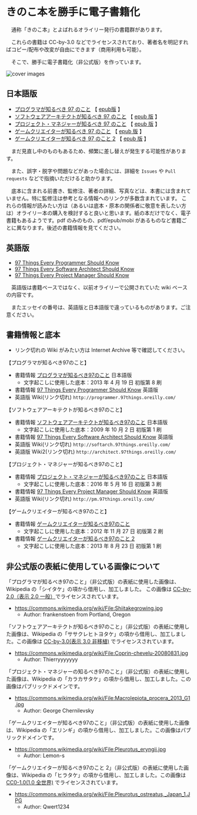 # きのこ本を勝手に電子書籍化

　通称「きのこ本」とよばれるオライリー発行の書籍群があります。

　これらの書籍は CC-by-3.0 などでライセンスされており、著者名を明記すればコピー/配布や改変が自由にできます（商用利用も可能）。

　そこで、勝手に電子書籍化（非公式版）を作っています。

![cover images](https://raw.githubusercontent.com/wiki/yoshi389111/kinokobooks/images/kinokobooks-logo.png)

## 日本語版

* [プログラマが知るべき 97 のこと](https://yoshi389111.github.io/kinokobooks/prog_ja/)
【 [epub版](https://github.com/yoshi389111/kinokobooks/blob/main/epub/prog97.epub?raw=true) 】
* [ソフトウェアアーキテクトが知るべき 97 のこと](https://yoshi389111.github.io/kinokobooks/soft_ja/)
【 [epub 版](https://github.com/yoshi389111/kinokobooks/blob/main/epub/soft97.epub?raw=true) 】
* [プロジェクト・マネジャーが知るべき 97 のこと](https://yoshi389111.github.io/kinokobooks/mngr_ja/)
【 [epub 版](https://github.com/yoshi389111/kinokobooks/blob/main/epub/mngr97.epub?raw=true) 】
* [ゲームクリエイターが知るべき 97 のこと](https://yoshi389111.github.io/kinokobooks/game1/)
【 [epub 版](https://github.com/yoshi389111/kinokobooks/blob/main/epub/game197.epub?raw=true) 】
* [ゲームクリエイターが知るべき 97 のこと 2](https://yoshi389111.github.io/kinokobooks/game2/)
【 [epub 版](https://github.com/yoshi389111/kinokobooks/blob/main/epub/game297.epub?raw=true) 】

　まだ見直し中のものもあるため、頻繁に差し替えが発生する可能性があります。

　また、誤字・脱字や問題などがあった場合には、詳細を `Issues` や `Pull requests` などで指摘いただけると助かります。

　底本に含まれる前書き、監修注、著者の詳細、写真などは、本書には含まれていません。特に監修注は参考となる情報へのリンクが多数含まれています。
これらの情報が読みたい方は（あるいは底本・原本の関係者に敬意を表したい方は）オライリー本の購入を検討すると良いと思います。紙の本だけでなく、電子書籍もあるようです。pdf のみのもの、pdf/epub/mobi があるものなど書籍ごとに異なります。後述の書籍情報を見てください。

## 英語版

* [97 Things Every Programmer Should Know](https://yoshi389111.github.io/kinokobooks/prog_en/)
* [97 Things Every Software Architect Should Know](https://yoshi389111.github.io/kinokobooks/soft_en/)
* [97 Things Every Project Manager Should Know](https://yoshi389111.github.io/kinokobooks/mngr_en/)

　英語版は書籍ベースではなく、以前オライリーで公開されていた wiki ベースの内容です。

　またエッセイの番号は、英語版と日本語版で違っているものがあります。ご注意ください。

## 書籍情報と底本

* リンク切れの Wiki がみたい方は Internet Archive 等で確認してください。

【プログラマが知るべき97のこと】

* 書籍情報 [プログラマが知るべき97のこと](https://www.oreilly.co.jp/books/9784873114798/) 日本語版
  * 文字起こしに使用した底本：2013 年 4 月 19 日 初版第 8 刷
* 書籍情報 [97 Things Every Programmer Should Know](http://oreilly.com/catalog/9780596809492/) 英語版
* 英語版 Wiki(リンク切れ) `http://programmer.97things.oreilly.com/`

【ソフトウェアアーキテクトが知るべき97のこと】

* 書籍情報 [ソフトウェアアーキテクトが知るべき97のこと](https://www.oreilly.co.jp/books/9784873114293/) 日本語版
  * 文字起こしに使用した底本：2009 年 10 月 2 日 初版第 1 刷
* 書籍情報 [97 Things Every Software Architect Should Know](http://oreilly.com/catalog/9780596522704/) 英語版
* 英語版 Wiki(リンク切れ) `http://softarch.97things.oreilly.com/`
* 英語版 Wiki2(リンク切れ) `http://architect.97things.oreilly.com/`

【プロジェクト・マネジャーが知るべき97のこと】

* 書籍情報 [プロジェクト・マネジャーが知るべき97のこと](https://www.oreilly.co.jp/books/9784873115108/) 日本語版
  * 文字起こしに使用した底本：2016 年 5 月 16 日 初版第 3 刷
* 書籍情報 [97 Things Every Project Manager Should Know](http://oreilly.com/catalog/9780596804152/) 英語版
* 英語版 Wiki(リンク切れ) `http://pm.97things.oreilly.com/`

【ゲームクリエイターが知るべき97のこと】

* 書籍情報 [ゲームクリエイターが知るべき97のこと](https://www.oreilly.co.jp/books/9784873115702/)
  * 文字起こしに使用した底本：2012 年 11 月 27 日 初版第 2 刷
* 書籍情報 [ゲームクリエイターが知るべき97のこと 2](https://www.oreilly.co.jp/books/9784873116228/)
  * 文字起こしに使用した底本：2013 年 8 月 23 日 初版第 1 刷

## 非公式版の表紙に使用している画像について

「プログラマが知るべき97のこと」（非公式版）の表紙に使用した画像は、Wikipedia の「シイタケ」の項から借用し、加工しました。 この画像は [CC-by-2.0（表示 2.0 一般）](https://creativecommons.org/licenses/by/2.0/)でライセンスされています。

* https://commons.wikimedia.org/wiki/File:Shiitakegrowing.jpg
  * Author: frankenstoen from Portland, Oregon

「ソフトウェアアーキテクトが知るべき97のこと」（非公式版）の表紙に使用した画像は、Wikipedia の「ササクレヒトヨタケ」の項から借用し、加工しました。この画像は [CC-by-3.0(表示 3.0 非移植)](https://creativecommons.org/licenses/by/3.0/) でライセンスされています。

* https://commons.wikimedia.org/wiki/File:Coprin-chevelu-20080831.jpg
  * Author: Thierryyyyyyy

「プロジェクト・マネジャーの知るべき97のこと」（非公式版）の表紙に使用した画像は、Wikipedia の「カラカサタケ」の項から借用し、加工しました。この画像はパブリックドメインです。

* https://commons.wikimedia.org/wiki/File:Macrolepiota_procera_2013_G1.jpg
  * Author: George Chernilevsky


「ゲームクリエイターが知るべき97のこと」（非公式版）の表紙に使用した画像は、Wikipedia の「エリンギ」の項から借用し、加工しました。この画像はパブリックドメインです。

* https://commons.wikimedia.org/wiki/File:Pleurotus_eryngii.jpg
  * Author: Lemon-s


「ゲームクリエイターが知るべき97のこと 2」（非公式版）の表紙に使用した画像は、Wikipedia の「ヒラタケ」の項から借用し、加工しました。この画像は [CC0-1.0(1.0 全世界)](https://creativecommons.org/publicdomain/zero/1.0/) でライセンスされています。

* https://commons.wikimedia.org/wiki/File:Pleurotus_ostreatus,_Japan_1.JPG
  * Author: Qwert1234
